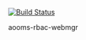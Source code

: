 [![Build Status](https://www.travis-ci.org/d2-projects/d2-admin-start-kit.svg?branch=master)](https://www.travis-ci.org/d2-projects/d2-admin-start-kit)

aooms-rbac-webmgr
